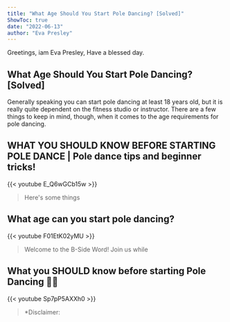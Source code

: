 ```yaml
---
title: "What Age Should You Start Pole Dancing? [Solved]"
ShowToc: true 
date: "2022-06-13"
author: "Eva Presley" 
---
```


Greetings, iam Eva Presley, Have a blessed day.
## What Age Should You Start Pole Dancing? [Solved]
Generally speaking you can start pole dancing at least 18 years old, but it is really quite dependent on the fitness studio or instructor. There are a few things to keep in mind, though, when it comes to the age requirements for pole dancing.

## WHAT YOU SHOULD KNOW BEFORE STARTING POLE DANCE | Pole dance tips and beginner tricks!
{{< youtube E_Q6wGCb15w >}}
>Here's some things 

## What age can you start pole dancing?
{{< youtube F01EtK02yMU >}}
>Welcome to the B-Side Word! Join us while 

## What you SHOULD know before starting Pole Dancing 💃🏾
{{< youtube Sp7pP5AXXh0 >}}
>*Disclaimer: 

